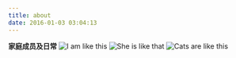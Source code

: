 ```yaml
---
title: about
date: 2016-01-03 03:04:13
---
```


**家庭成员及日常**
![I am like this](uploads/about_me.gif)
![She is like that](uploads/about_jing.gif)
![Cats are like this](uploads/about_cats.gif)
